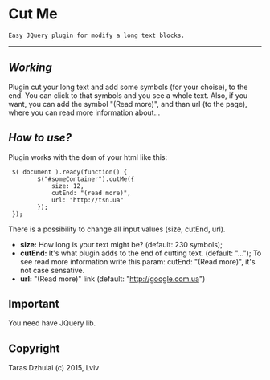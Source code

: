 
**Cut Me**
==========
	Easy JQuery plugin for modify a long text blocks.
***

*Working*
-------
Plugin cut your long text and add some symbols (for your choise), to the end. You can click to that symbols and you see a whole text. 
Also, if you want, you can add the symbol "(Read more)",  and than url (to the page), where you can read more information about...

*How to use?*
-------
Plugin works with the dom of your html like this: 

     $( document ).ready(function() {
            $("#someContainer").cutMe({
                size: 12,
                cutEnd: "(read more)",
                url: "http://tsn.ua"
            });
     });
 There is a possibility to change all input values (size, cutEnd, url).
 
 - **size:** How long is your text might be? (default: 230 symbols);
 - **cutEnd:** It's what plugin adds to the end of cutting text.  (default: "...");   To see read more information write this param: cutEnd: "(Read more)", it's not case sensative.
 - **url:** "(Read more)" link (default: "http://google.com.ua")

Important
---------
You need have JQuery lib.

Copyright
---------
Taras Dzhulai  (c) 2015, Lviv